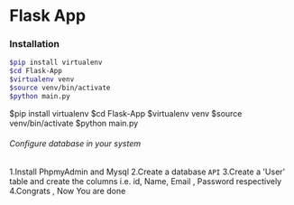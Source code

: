 # Flask App
### Installation
```sh
$pip install virtualenv
$cd Flask-App
$virtualenv venv
$source venv/bin/activate
$python main.py
```

$pip install virtualenv
$cd Flask-App
$virtualenv venv
$source venv/bin/activate
$python main.py


###### Configure database in your system
1.Install PhpmyAdmin and Mysql
2.Create a database `API`
3.Create a 'User' table and create the columns i.e. id, Name, Email , Password respectively
4.Congrats , Now You are done
